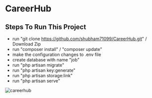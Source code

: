 # CareerHub


## Steps To Run This Project

- run "git clone https://github.com/shubham71099/CareerHub.git" / Download Zip
- run "composer install" / "composer update"
- make the configuration changes to .env file
- create database with name "job"
- run "php artisan migrate"
- run "php artisan key:generate"
- run "php artisan storage:link"
- run "php artisan serve"


![careerhub](https://github.com/shubham71099/CareerHub/assets/81064390/89e8aaf1-21d4-4f11-98ab-7cda9f265f0d)
